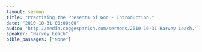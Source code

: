 ```yaml
---
layout: sermon
title: "Practising the Presents of God - Introduction."
date: "2010-10-31 00:00:00"
audio: "http://media.coggesparish.com/sermons/2010-10-31 Harvey Leach.mp3"
speaker: "Harvey Leach"
bible_passages: ["None"]
---
```

